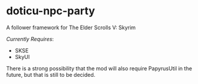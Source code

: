 # doticu-npc-party
A follower framework for The Elder Scrolls V: Skyrim

*Currently Requires*:
- SKSE
- SkyUI

There is a strong possibility that the mod will also require PapyrusUtil in the future, but that is still to be decided.
